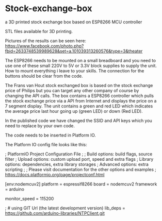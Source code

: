 # Stock-exchange-box
a 3D printed stock exchange box based on ESP8266 MCU controller

STL files available for 3D printing.

Pictures of the results can be seen here: https://www.facebook.com/photo.php?fbid=2633748539989628&set=a.101039313260576&type=3&theater

The ESP8266 needs to be mounted on a small breadboard and you need to use one of these small 220V to 5V or 3.3V block supplies to supply the unit. How to mount everything i leave to your skills. The connection for the buttons should be clear from the code.

The Frans van Hout stock exchanged box is based on the stock exchange price of Philips but you can target any other company of course by changing the API calls.
The box contains a ESP8266 controller which pulls the stock exchange price via a API from Internet and displays the price on a 7 segment display.
The unit contains a green and red LED which indicates the average price last hour going up (green LED)  or down (Red LED).

In the published code we have changed the SSID and API keys which you need to replace by your own code.

The code needs to be inserted in Platform IO.

The Platform IO config file looks like this:

; PlatformIO Project Configuration File
;
;   Build options: build flags, source filter
;   Upload options: custom upload port, speed and extra flags
;   Library options: dependencies, extra library storages
;   Advanced options: extra scripting
;
; Please visit documentation for the other options and examples
; https://docs.platformio.org/page/projectconf.html

[env:nodemcuv2]
platform = espressif8266
board = nodemcuv2
framework = arduino

monitor_speed = 115200

; # using GIT Url (the latest development version)
lib_deps = https://github.com/arduino-libraries/NTPClient.git




